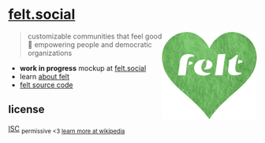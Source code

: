 # [felt.social](https://felt.social)

[<img src="static/logo-heart.png" align="right" width="192" height="178">](https://felt.social)

> customizable communities that feel good 💚
> empowering people and democratic organizations

- **work in progress** mockup at [felt.social](https://felt.social)
- learn [about felt](https://felt.dev/about)
- [felt source code](https://github.com/feltcoop/felt)

## license

[ISC](license)
<sub>permissive <3 [learn more at wikipedia](https://en.wikipedia.org/wiki/ISC_license)</sub>
